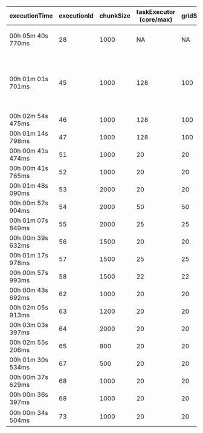 | executionTime     | executionId | chunkSize | taskExecutor (core/max) | gridSize | hikariPoolSize | etc             |
|-------------------|-------------|-----------|-------------------------|----------|----------------|-----------------|
| 00h 05m 40s 770ms | 28          | 1000      | NA                      | NA       | default        | 싱글 스레드          |
| 00h 01m 01s 701ms | 45          | 1000      | 128                     | 100      | default        | 멀티 스레트, 파티셔닝 적용 |
| 00h 02m 54s 475ms | 46          | 1000      | 128                     | 100      | default        |                 |
| 00h 01m 14s 798ms | 47          | 1000      | 128                     | 100      | 120            |                 |
| 00h 00m 41s 474ms | 51          | 1000      | 20                      | 20       | 120            |                 |
| 00h 00m 41s 765ms | 52          | 1000      | 20                      | 20       | default        |                 |
| 00h 01m 48s 090ms | 53          | 2000      | 20                      | 20       | 25             |                 |
| 00h 00m 57s 904ms | 54          | 2000      | 50                      | 50       | 50             |                 |
| 00h 01m 07s 849ms | 55          | 2000      | 25                      | 25       | 30             |                 |
| 00h 00m 39s 632ms | 56          | 1500      | 20                      | 20       | 25             |                 |
| 00h 01m 17s 978ms | 57          | 1500      | 25                      | 25       | 30             |                 |
| 00h 00m 57s 993ms | 58          | 1500      | 22                      | 22       | 27             |                 |
| 00h 00m 43s 692ms | 62          | 1000      | 20                      | 20       | 25             |                 |
| 00h 02m 05s 913ms | 63          | 1200      | 20                      | 20       | 25             |                 |
| 00h 03m 03s 397ms | 64          | 2000      | 20                      | 20       | 25             |                 |
| 00h 02m 55s 206ms | 65          | 800       | 20                      | 20       | 25             |                 |
| 00h 01m 30s 534ms | 67          | 500       | 20                      | 20       | 25             |                 |
| 00h 00m 37s 629ms | 68          | 1000      | 20                      | 20       | 25             |                 |
| 00h 00m 36s 397ms | 68          | 1000      | 20                      | 20       | 25             |                 |
| 00h 00m 34s 504ms | 73          | 1000      | 20                      | 20       | 25             | index 추가        |
